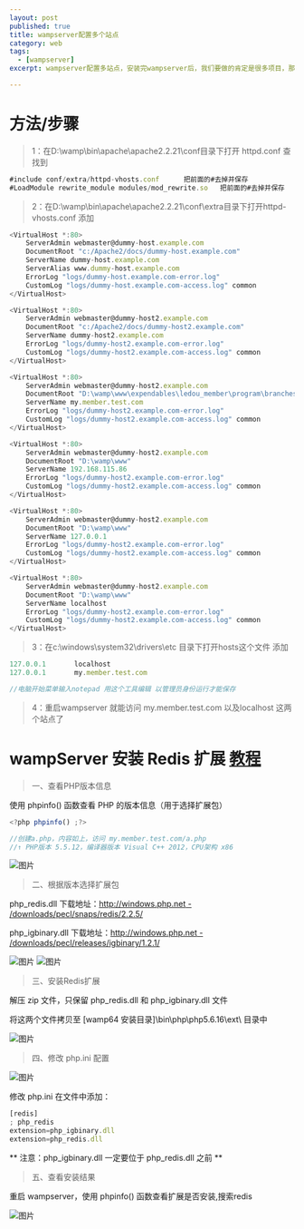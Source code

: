 ```yaml
---
layout: post
published: true
title: wampserver配置多个站点
category: web
tags: 
  - [wampserver]
excerpt: wampserver配置多站点，安装完wampserver后，我们要做的肯定是很多项目，那么如何配置wampserver多站点呢。

---
```


# 方法/步骤

> 1：在D:\wamp\bin\apache\apache2.2.21\conf目录下打开 httpd.conf 查找到

```javascript
#include conf/extra/httpd-vhosts.conf      把前面的#去掉并保存
#LoadModule rewrite_module modules/mod_rewrite.so   把前面的#去掉并保存
```

> 2：在D:\wamp\bin\apache\apache2.2.21\conf\extra目录下打开httpd-vhosts.conf 添加

```javascript
<VirtualHost *:80>
    ServerAdmin webmaster@dummy-host.example.com
    DocumentRoot "c:/Apache2/docs/dummy-host.example.com"
    ServerName dummy-host.example.com
    ServerAlias www.dummy-host.example.com
    ErrorLog "logs/dummy-host.example.com-error.log"
    CustomLog "logs/dummy-host.example.com-access.log" common
</VirtualHost>

<VirtualHost *:80>
    ServerAdmin webmaster@dummy-host2.example.com
    DocumentRoot "c:/Apache2/docs/dummy-host2.example.com"
    ServerName dummy-host2.example.com
    ErrorLog "logs/dummy-host2.example.com-error.log"
    CustomLog "logs/dummy-host2.example.com-access.log" common
</VirtualHost>

<VirtualHost *:80>
    ServerAdmin webmaster@dummy-host2.example.com
    DocumentRoot "D:\wamp\www\expendables\ledou_member\program\branches\member_20170502_choujiang\app\webroot"
    ServerName my.member.test.com
    ErrorLog "logs/dummy-host2.example.com-error.log"
    CustomLog "logs/dummy-host2.example.com-access.log" common
</VirtualHost>

<VirtualHost *:80>
    ServerAdmin webmaster@dummy-host2.example.com
    DocumentRoot "D:\wamp\www"
    ServerName 192.168.115.86
    ErrorLog "logs/dummy-host2.example.com-error.log"
    CustomLog "logs/dummy-host2.example.com-access.log" common
</VirtualHost>

<VirtualHost *:80>
    ServerAdmin webmaster@dummy-host2.example.com
    DocumentRoot "D:\wamp\www"
    ServerName 127.0.0.1
    ErrorLog "logs/dummy-host2.example.com-error.log"
    CustomLog "logs/dummy-host2.example.com-access.log" common
</VirtualHost>

<VirtualHost *:80>
    ServerAdmin webmaster@dummy-host2.example.com
    DocumentRoot "D:\wamp\www"
    ServerName localhost
    ErrorLog "logs/dummy-host2.example.com-error.log"
    CustomLog "logs/dummy-host2.example.com-access.log" common
</VirtualHost>

```

> 3：在c:\windows\system32\drivers\etc 目录下打开hosts这个文件 添加

```javascript
127.0.0.1       localhost
127.0.0.1       my.member.test.com

//电脑开始菜单输入notepad 用这个工具编辑 以管理员身份运行才能保存
```

> 4：重启wampserver 就能访问 my.member.test.com 以及localhost 这两个站点了


# wampServer 安装 Redis 扩展 [教程](http://www.cnblogs.com/woider/p/6489913.html)

> 一、查看PHP版本信息

使用 phpinfo() 函数查看 PHP 的版本信息（用于选择扩展包）

```javascript
<?php phpinfo() ;?> 

//创建a.php，内容如上，访问 my.member.test.com/a.php
//↑ PHP版本 5.5.12，编译器版本 Visual C++ 2012，CPU架构 x86
```

![图片]({{site.baseurl}}/assets/wampserver/1.png)

> 二、根据版本选择扩展包

php_redis.dll 下载地址：[http://windows.php.net - /downloads/pecl/snaps/redis/2.2.5/](http://windows.php.net/downloads/pecl/snaps/redis/2.2.5/)

php_igbinary.dll 下载地址：[http://windows.php.net - /downloads/pecl/releases/igbinary/1.2.1/](http://windows.php.net/downloads/pecl/releases/igbinary/1.2.1/)

![图片]({{site.baseurl}}/assets/wampserver/2.png)
![图片]({{site.baseurl}}/assets/wampserver/3.png)


> 三、安装Redis扩展

解压 zip 文件，只保留 php_redis.dll 和 php_igbinary.dll 文件

将这两个文件拷贝至 [wamp64 安装目录]\bin\php\php5.6.16\ext\ 目录中

![图片]({{site.baseurl}}/assets/wampserver/4.png)

> 四、修改 php.ini 配置

![图片]({{site.baseurl}}/assets/wampserver/5.png)

修改 php.ini 在文件中添加：

```javascript
[redis]
; php_redis
extension=php_igbinary.dll
extension=php_redis.dll
```

** 注意：php_igbinary.dll 一定要位于 php_redis.dll 之前 **

> 五、查看安装结果

重启 wampserver，使用 phpinfo() 函数查看扩展是否安装,搜索redis

![图片]({{site.baseurl}}/assets/wampserver/6.png)